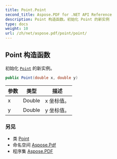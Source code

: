 ```yaml
---
title: Point.Point
second_title: Aspose.PDF for .NET API Reference
description: Point 构造函数。初始化 Point 的新实例
type: docs
weight: 10
url: /zh/net/aspose.pdf/point/point/
---
```

## Point 构造函数

初始化 [`Point`](../) 的新实例。

```csharp
public Point(double x, double y)
```

| 参数 | 类型 | 描述 |
| --- | --- | --- |
| x | Double | x 坐标值。 |
| y | Double | y 坐标值。 |

### 另见

* 类 [Point](../)
* 命名空间 [Aspose.Pdf](../../../aspose.pdf/)
* 程序集 [Aspose.PDF](../../../)